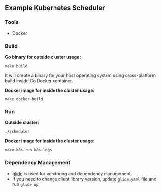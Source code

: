 ## Example Kubernetes Scheduler

### Tools
* Docker

### Build
**Go binary for outside cluster usage:**
```
make build
```
It will create a binary for your host operating system using cross-platform build inside Go Docker container.
 
**Docker image for inside the cluster usage:**
```
make docker-build
```

### Run
**Outside cluster:**
```
./scheduler
```
 
**Docker image for inside the cluster usage:**
```
make k8s-run k8s-logs
```

### Dependency Management
* [glide](https://github.com/Masterminds/glide) is used for vendoring and dependency management.
* If you need to change client library version, update `glide.yaml` file and run `glide up`. 